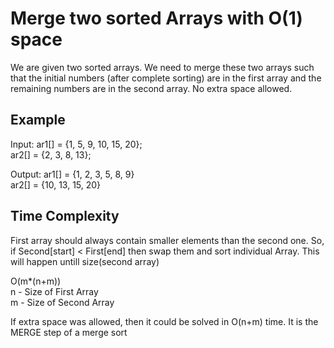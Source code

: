 # Merge two sorted Arrays with O(1) space

We are given two sorted arrays. We need to merge these two arrays such that the initial numbers (after complete sorting) are in the first array and the remaining numbers are in the second array. No extra space allowed.


## Example

Input: ar1[] = {1, 5, 9, 10, 15, 20}; <br />
       ar2[] = {2, 3, 8, 13};
       
Output: ar1[] = {1, 2, 3, 5, 8, 9}	<br />
        ar2[] = {10, 13, 15, 20}  

## Time Complexity
First array should always contain smaller elements than the second one. 
So, if Second[start] < First[end] then swap them and sort individual Array. This will happen untill size(second array)

O(m*(n+m))					<br />
n - Size of First Array		<br />
m - Size of Second Array        

If extra space was allowed, then it could be solved in O(n+m) time. It is the MERGE step of a merge sort